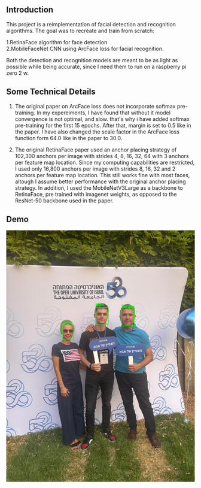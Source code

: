 ## Introduction
This project is a reimplementation of facial detection and recognition algorithms.
The goal was to recreate and train from scratch:

1.RetinaFace algorithm for face detection  
2.MobileFaceNet CNN using ArcFace loss for facial recognition. 


Both the detection and recognition models are meant to be as light as possible while being accurate, since I need them to run on a raspberry pi zero 2 w. 


## Some Technical Details

1. The original paper on ArcFace loss does not incorporate softmax pre-training. In my expereiments, I have found that
   without it model convergence is not optimal, and slow. that's why i have added softmax pre-training for the first 15 epochs. After that, margin is set to 0.5 like in the paper.
   I have also changed the scale factor in the ArcFace loss function form 64.0 like in the paper to 30.0.

2. The original RetinaFace paper used an anchor placing strategy of 102,300 anchors per image with strides 4, 8, 16, 32, 64 with 3 anchors per feature map location. Since my computing capabilities are
   restricted, I used only 16,800 anchors per image with strides 8, 16, 32 and 2 anchors per feature map location. This still works fine with most faces, altough I assume better performance with the original anchor
   placing strategy. In addition, I used the MobileNetV3Large as a backbone to RetinaFace, pre trained with imagenet weights, as opposed to the ResNet-50 backbone used in the paper. 

## Demo 
![Alt text](images/example_photo.jpg)
